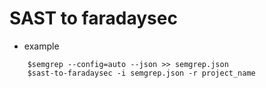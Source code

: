 # SAST to faradaysec

- example 
```
    $semgrep --config=auto --json >> semgrep.json
    $sast-to-faradaysec -i semgrep.json -r project_name
```